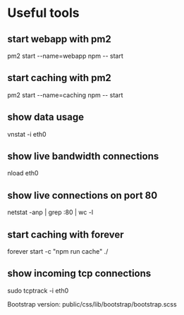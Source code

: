 # Useful tools

## start webapp with pm2
pm2 start --name=webapp npm -- start

## start caching with pm2
pm2 start --name=caching npm -- start

## show data usage
vnstat -i eth0

## show live bandwidth connections
nload eth0

## show live connections on port 80
netstat -anp | grep :80 | wc -l

## start caching with forever
forever start -c "npm run cache" ./

## show incoming tcp connections
sudo tcptrack -i eth0






Bootstrap version: public/css/lib/bootstrap/bootstrap.scss

